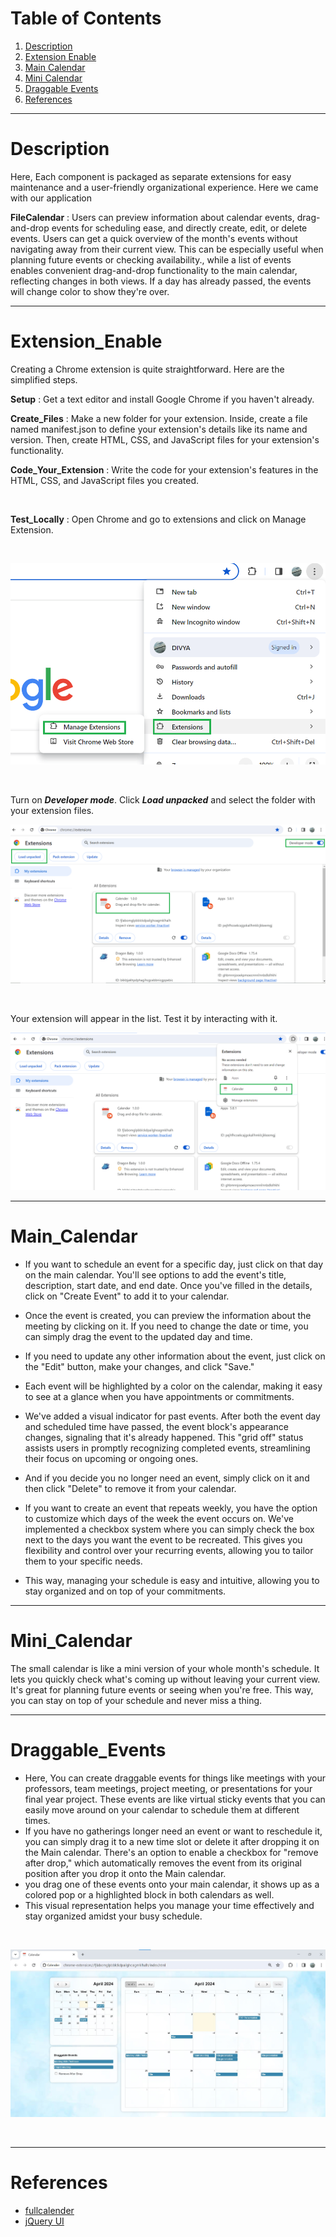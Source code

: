 # Table of Contents
1. [Description](#description)
2. [Extension Enable](#extension_enable)
3. [Main Calendar](#main_calendar)
4. [Mini Calendar](#mini_calendar)
5. [Draggable Events](#Draggable_Events)
6. [References](#References)

---

# Description
Here, Each component is packaged as separate extensions for easy maintenance and a user-friendly organizational experience. Here we came with our application 

**FileCalendar** : Users can preview information about calendar events, drag-and-drop events for scheduling ease, and directly create, edit, or delete events. Users can get a quick overview of the month's events without navigating away from their current view. This can be especially useful when planning future events or checking availability., while a list of events enables convenient drag-and-drop functionality to the main calendar, reflecting changes in both views. If a day has already passed, the events will change color to show they're over.

--- 

# Extension_Enable
Creating a Chrome extension is quite straightforward. Here are the simplified steps.

**Setup** : Get a text editor and install Google Chrome if you haven't already.

**Create_Files** :  Make a new folder for your extension. Inside, create a file named manifest.json to define your extension's details like its name and version. Then, create HTML, CSS, and JavaScript files for your extension's functionality.

**Code_Your_Extension** : Write the code for your extension's features in the HTML, CSS, and JavaScript files you created.

<br>

**Test_Locally** : Open Chrome and go to  extensions and click on Manage Extension. 

<br>

![alt text](extension.png)

<br>

Turn on ***Developer mode***. Click ***Load unpacked*** and select the folder with your extension files.
<br>

![alt text](Calendar.png)

<br>

Your extension will appear in the list. Test it by interacting with it.
<br>

![alt text](tumbnail.png)



---

# Main_Calendar

- If you want to schedule an event for a specific day, just click on that day on the main calendar. You'll see options to add the event's title, description, start date, and end date. Once you've filled in the details, click on "Create Event" to add it to your calendar.

- Once the event is created, you can preview the information about the meeting by clicking on it. If you need to change the date or time, you can simply drag the event to the updated day and time.

- If you need to update any other information about the event, just click on the "Edit" button, make your changes, and click "Save."

- Each event will be highlighted by a color on the calendar, making it easy to see at a glance when you have appointments or commitments.

- We've added a visual indicator for past events. After both the event day and scheduled time have passed, the event block's appearance changes, signaling that it's already happened. This "grid off" status assists users in promptly recognizing completed events, streamlining their focus on upcoming or ongoing ones.

- And if you decide you no longer need an event, simply click on it and then click "Delete" to remove it from your calendar.

- If you want to create an event that repeats weekly, you have the option to customize which days of the week the event occurs on. We've implemented a checkbox system where you can simply check the box next to the days you want the event to be recreated. This gives you flexibility and control over your recurring events, allowing you to tailor them to your specific needs.

- This way, managing your schedule is easy and intuitive, allowing you to stay organized and on top of your commitments.


--- 

# Mini_Calendar

The small calendar is like a mini version of your whole month's schedule. It lets you quickly check what's coming up without leaving your current view. It's great for planning future events or seeing when you're free.  This way, you can stay on top of your schedule and never miss a thing.
<br>

--- 

# Draggable_Events

- Here, You can create draggable events for things like meetings with your professors, team meetings, project meeting, or presentations for your final year project. These events are like virtual sticky events that you can easily move around on your calendar to schedule them at different times. 
- If you have no gatherings longer need an event or want to reschedule it, you can simply drag it to a new time slot or delete it after dropping it on the Main calendar. There's an option to enable a checkbox for "remove after drop," which automatically removes the event from its original position after you drop it onto the Main calendar.
- you drag one of these events onto your main calendar, it shows up as a colored pop or a highlighted block in both calendars as well. 
- This visual representation helps you manage your time effectively and stay organized amidst your busy schedule.

<br>

![alt text](cal1.jpg)

<br>


--- 

# References

- [fullcalender](https://fullcalendar.io) <br>
- [jQuery UI](http://jqueryui.com)













